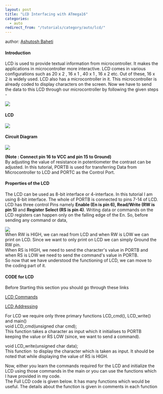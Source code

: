 ```yaml
---
layout: post
title: "LCD Interfacing with ATmega16"
categories:
  - auto
redirect_from: "/tutorials/category/auto/lcd/"
---
```


author: [Ashutosh Baheti][7]

#### Introduction

LCD is used to provide textual information from microcontroller. It makes the applications in microcontroller more interactive. LCD comes in various configurations such as 20 x 2 , 16 x 1 , 40 x 1 , 16 x 2 etc. Out of these, 16 x 2 is widely used. LCD also has a microcontroller in it. This microcontroller is already coded to display characters on the screen. Now we have to send the data to this LCD through our microcontroller by following the given steps -

![][1]

#### LCD

![][2]

#### Circuit Diagram

![][3]

**(Note : Connect pin 16 to VCC and pin 15 to Ground)**  
By adjusting the value of resistance in potentiometer the contrast can be adjusted. In this tutorial, PORTB is used for transferring Data from Microcontroller to LCD and PORTC as the Control Port.

#### Properties of the LCD

The LCD can be used as 8-bit interface or 4-interface. In this tutorial I am using 8-bit interface. The whole of PORTB is connected to pins 7-14 of LCD. LCD has three control Pins namely **Enable (En is pin 6), Read/Write (RW is pin 5)** and **Register Select (RS is pin 4)**. Writing data or commands on the LCD registers can happen only on the falling edge of the En. So, before sending any command or data,

![][4]  
When RW is HIGH, we can read from LCD and when RW is LOW we can print on LCD. Since we want to only print on LCD we can simply Ground the RW pin.  
When RS is HIGH, we need to send the character's value in PORTB and when RS is LOW we need to send the command's value in PORTB.  
So now that we have understood the functioning of LCD, we can move to the coding part of it.

#### CODE for LCD

Before Starting this section you should go through these links

[LCD Commands][5]

[LCD Addressing][6]

For LCD we require only three primary functions LCD_cmd(), LCD_write() and main()  
void LCD_cmd(unsigned char cmd);  
This function takes a character as input which it initialises to PORTB keeping the value or RS LOW (since, we want to send a command).

void LCD_write(unsigned char data);  
This function  to display the character which is taken as input. It should be noted that while displaying the value of RS is HIGH.

Now, either you learn the commands required for the LCD and initialize the LCD using those commands in the main or you can use the functions which I have provided in my code.  
The Full LCD code is given below. It has many functions which would be useful. The details about the function is given in comments in each function

[1]: https://lh4.googleusercontent.com/6HprSqJbDf6AjwC8rBVbpJfG6JyhXNBM9wINojeqPdMtmGiP4YNZdvkAeS-Mfr6aDZqaybFmy9ShtqcGZWAetl0_0LHOVB16c7ZZp-LNHPz9Ui4M1gx1bUyTfA
[2]: https://lh3.googleusercontent.com/i3PrMYwb_5eTnaoFuULxoht5PKtg45jY0XvIEQqLvnTbtpuek7vC-mrggAWzcgk5KbJuoC1JGp_PKbIq8A-CIR4wcRYTj_BsDTHwlGvghm9fXx3H2W93clJ7OA
[3]: https://lh6.googleusercontent.com/lVTL3lzsxGrJiAwOfKrWc05h3dmuqI5w8t-PXA7cDqvLq_64fFeKq_u-jZbVhe-LORbIAXw_Z27X73ZpfcCUT6C4-Qy6XGBBVPBrrPKWcXlxXfnNo8Jkk19BYQ
[4]: https://lh3.googleusercontent.com/UuASEqejZ7srsYDd2wNk1Q4q5sFTd4sJxlg41r3f3l6_oDFpXI1WdAOpTvaR9YZMHByWKzq-hdm9CLYU1tx4QdV6PXfJHK_XeJFHEnS4RArO_rad4oxjql92_A
[5]: http://mil.ufl.edu/4744/docs/lcdmanual/commands.html
[6]: http://web.alfredstate.edu/weimandn/lcd/lcd_addressing/lcd_addressing_index.html
[7]: mailto:ashutoshbaheti95@gmail.com
